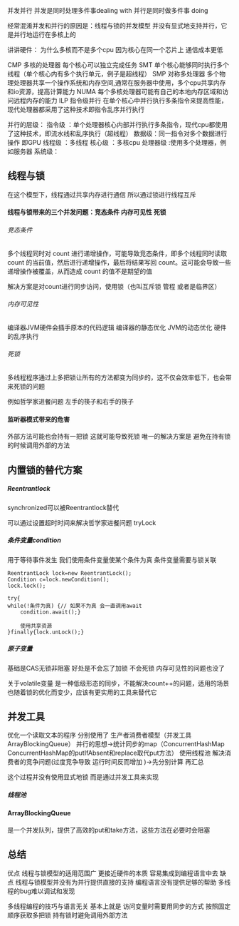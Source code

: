 并发并行 并发是同时处理多件事dealing with 并行是同时做多件事 doing

经常混淆并发和并行的原因是：线程与锁的并发模型 并没有显式地支持并行，它是并行地运行在多核上的

讲讲硬件：
为什么多核而不是多个cpu 因为核心在同一个芯片上 通信成本更低

CMP 多核的处理器 每个核心可以独立完成任务
SMT   单个核心能够同时执行多个线程（单个核心内有多个执行单元，例子是超线程）
SMP  对称多处理器   多个物理处理器共享一个操作系统和内存空间,通常在服务器中使用，多个cpu共享内存和io资源，提高计算能力
NUMA 每个多核处理器可能有自己的本地内存区域和访问远程内存的能力
ILP  指令级并行 在单个核心中并行执行多条指令来提高性能，现代处理器都采用了这种技术即指令乱序并行执行

并行的层级：
指令级 ：单个处理器核心内部并行执行多条指令，现代cpu都使用了这种技术，即流水线和乱序执行（超线程）
数据级：同一指令对多个数据进行操作 即GPU
线程级 ：多线程
核心级 ：多核cpu
处理器级 :使用多个处理器，例如服务器
系统级：

## 线程与锁
在这个模型下，线程通过共享内存进行通信
所以通过锁进行线程互斥



#### 线程与锁带来的三个并发问题：竞态条件 内存可见性 死锁

###### 竞态条件
多个线程同时对 count 进行递增操作，可能导致竞态条件，即多个线程同时读取 count 的当前值，然后进行递增操作，最后将结果写回 count。这可能会导致一些递增操作被覆盖，从而造成 count 的值不是期望的值

解决方案是对count进行同步访问，使用锁（也叫互斥锁 管程 或者是临界区）

###### 内存可见性
编译器JVM硬件会插手原本的代码逻辑
编译器的静态优化 JVM的动态优化 硬件的乱序执行

###### 死锁
多线程程序通过上多把锁让所有的方法都变为同步的，这不仅会效率低下，也会带来死锁的问题

例如哲学家进餐问题 左手的筷子和右手的筷子

#### 监听器模式带来的危害
外部方法可能也会持有一把锁 这就可能导致死锁
唯一的解决方案是 避免在持有锁的时候调用外部的方法


## 内置锁的替代方案

##### Reentrantlock
synchronized可以被Reentrantlock替代

可以通过设置超时时间来解决哲学家进餐问题 tryLock
##### 条件变量condition
用于等待事件发生  我们使用条件变量使某个条件为真
条件变量需要与锁关联
```
ReentrantLock lock=new ReentrantLock();
Condition c=lock.newCondition();
lock.lock();

try{
while(!条件为真) {// 如果不为真 会一直调用await
	condition.await();}
	
	使用共享资源
}finally{lock.unLock();}

```


##### 原子变量
基础是CAS无锁非阻塞
好处是不会忘了加锁 不会死锁 内存可见性的问题也没了

关于volatile变量
是一种低级形态的同步，不能解决count++的问题，适用的场景也随着锁的优化而变少，应该有更实用的工具来替代它



## 并发工具
优化一个读取文本的程序 分别使用了
生产者消费者模型（并发工具ArrayBlockingQueue）
并行的思想->统计同步的map（ConcurrentHashMap ConcurrentHashMap的putIfAbsent和replace取代put方法）
使用线程池
解决消费者的竞争问题(过度竞争导致 运行时间反而增加 )->先分别计算 再汇总

这个过程并没有使用显式地锁 而是通过并发工具来实现
##### 线程池


#### ArrayBlockingQueue
是一个并发队列，提供了高效的put和take方法，这些方法在必要时会阻塞




## 总结
优点 线程与锁模型的适用范围广 更接近硬件的本质 容易集成到编程语言中去
缺点 线程与锁模型并没有为并行提供直接的支持 编程语言没有提供足够的帮助
多线程的bug难以调试和发现

多线程编程的技巧与语言无关 基本上就是
访问变量时需要用同步的方式
按照固定顺序获取多把锁
持有锁时避免调用外部方法